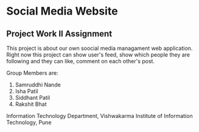 # Social Media Website
## Project Work II Assignment

This project is about our own soocial media managament web application. Right now this project can show user's feed, show which people they are following and they can like, comment on each other's post.

Group Members are:
1. Samruddhi Nande
2. Isha Patil
3. Siddhant Patil
4. Rakshit Bhat

Information Technology Department,
Vishwakarma Institute of Information Technology, Pune
